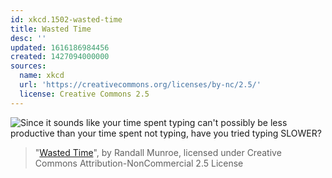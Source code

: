 ```yaml
---
id: xkcd.1502-wasted-time
title: Wasted Time
desc: ''
updated: 1616186984456
created: 1427094000000
sources:
  name: xkcd
  url: 'https://creativecommons.org/licenses/by-nc/2.5/'
  license: Creative Commons 2.5
---
```

![Since it sounds like your time spent typing can't possibly be less productive than your time spent not typing, have you tried typing SLOWER?](https://imgs.xkcd.com/comics/wasted_time.png)
> "[Wasted Time](https://xkcd.com/1502/)", by Randall Munroe, licensed under Creative Commons Attribution-NonCommercial 2.5 License
